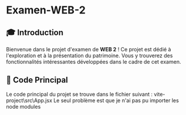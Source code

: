 # Examen-WEB-2

## 🎓 Introduction

Bienvenue dans le projet d'examen de **WEB 2** ! Ce projet est dédié à l'exploration et à la présentation du patrimoine. Vous y trouverez des fonctionnalités intéressantes développées dans le cadre de cet examen.

## 📁 Code Principal

Le code principal du projet se trouve dans le fichier suivant :
    vite-project\src\App.jsx
Le seul problème est que je n'ai pas pu importer les node modules
